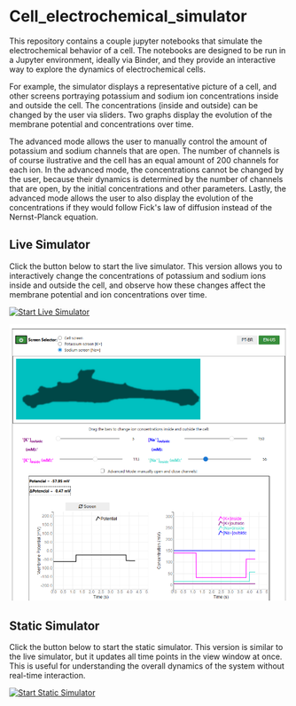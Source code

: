 # Cell_electrochemical_simulator

This repository contains a couple jupyter notebooks that simulate the electrochemical behavior of a cell. The notebooks are designed to be run in a Jupyter environment, ideally via Binder, and they provide an interactive way to explore the dynamics of electrochemical cells.

For example, the simulator displays a representative picture of a cell, and other screens portraying potassium and sodium ion concentrations inside and outside the cell. The concentrations (inside and outside) can be changed by the user via sliders. Two graphs display the evolution of the membrane potential and concentrations over time.

The advanced mode allows the user to manually control the amount of potassium and sodium channels that are open. The number of channels is of course ilustrative and the cell has an equal amount of 200 channels for each ion. In the advanced mode, the concentrations cannot be changed by the user, because their dynamics is determined by the number of channels that are open, by the initial concentrations and other parameters. Lastly, the advanced mode allows the user to also display the evolution of the concentrations if they would follow Fick's law of diffusion instead of the Nernst-Planck equation.

## Live Simulator

Click the button below to start the live simulator. This version allows you to interactively change the concentrations of potassium and sodium ions inside and outside the cell, and observe how these changes affect the membrane potential and ion concentrations over time.

[![Start Live Simulator](https://mybinder.org/badge_logo.svg)](https://mybinder.org/v2/gh/zoccoler/Cell_electrochemical_simulator/main?urlpath=voila%2Frender%2FLive_Simulator.ipynb)

![Live Simulator Screenshot](snapshot.png)

## Static Simulator

Click the button below to start the static simulator. This version is similar to the live simulator, but it updates all time points in the view window at once. This is useful for understanding the overall dynamics of the system without real-time interaction.

[![Start Static Simulator](https://mybinder.org/badge_logo.svg)](https://mybinder.org/v2/gh/zoccoler/Cell_electrochemical_simulator/main?urlpath=voila%2Frender%2FSimulator.ipynb)

